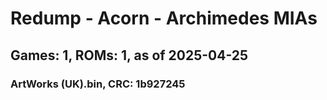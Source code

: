 # Redump - Acorn - Archimedes MIAs
## Games: 1, ROMs: 1, as of 2025-04-25

### ArtWorks (UK).bin, CRC: 1b927245
